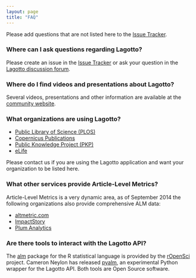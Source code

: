 ```yaml
---
layout: page
title: "FAQ"
---
```


Please add questions that are not listed here to the [Issue Tracker](https://github.com/lagotto/lagotto/issues).

### Where can I ask questions regarding Lagotto?
Please create an issue in the [Issue Tracker](https://github.com/lagotto/lagotto/issues) or ask your question in the [Lagotto discussion forum](http://discuss.lagotto.io).

### Where do I find videos and presentations about Lagotto?
Several videos, presentations and other information are available at the [community website](http://lagotto.io).

### What organizations are using Lagotto?

* [Public Library of Science (PLOS)](http://lagotto.io/plos/)
* [Copernicus Publications](http://publications.copernicus.org/services/article_level_metrics.html)
* [Public Knowledge Project (PKP)](http://pkp.sfu.ca/pkp-launches-article-level-metrics-for-ojs-journals/)
* [eLife](http://elifesciences.org/)

Please contact us if you are using the Lagotto application and want your organization to be listed here.

### What other services provide Article-Level Metrics?
Article-Level Metrics is a very dynamic area, as of September 2014 the following organizations also provide comprehensive ALM data:

* [altmetric.com](http://altmetric.com)
* [ImpactStory](http://impactstory.org)
* [Plum Analytics](http://www.plumanalytics.com)

### Are there tools to interact with the Lagotto API?
The [alm](http://ropensci.org/packages/alm.html) package for the R statistical language is provided by the [rOpenSci](http://ropensci.org/) project. Cameron Neylon has released [pyalm](https://github.com/lagotto/pyalm), an experimental Python wrapper for the Lagotto API. Both tools are Open Source software.
